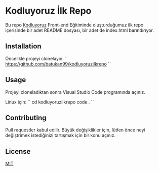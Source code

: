 # Kodluyoruz İlk Repo

Bu repo [Kodluyoruz](https://www.kodluyoruz.org/) Front-end Eğitiminde oluşturduğumuz ilk repo içerisinde bir adet README dosyası, bir adet de index.html barındırıyor.

## Installation

Öncelikle projeyi clonelayın.
´´
https://github.com/batukan99/kodluyoruzilkrepo
´´

## Usage

Projeyi cloneladıktan sonra Visual Studio Code programında açınız.

Linux için:
´´
cd kodluyoruzilkrepo
code .
´´

## Contributing

Pull requestler kabul edilir. Büyük değişiklikler için, lütfen önce neyi değiştrimek istediğinizi tartışmak için bir konu açınız.

## License 

[MIT](https://choosealicense.com/licenses/mit)